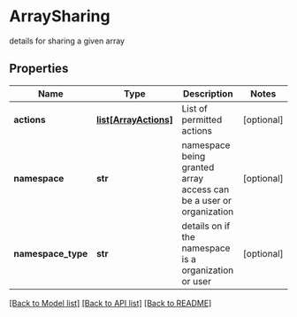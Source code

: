 # ArraySharing

details for sharing a given array

## Properties

| Name               | Type                                      | Description                                                        | Notes      |
| ------------------ | ----------------------------------------- | ------------------------------------------------------------------ | ---------- |
| **actions**        | [**list[ArrayActions]**](ArrayActions.md) | List of permitted actions                                          | [optional] |
| **namespace**      | **str**                                   | namespace being granted array access can be a user or organization | [optional] |
| **namespace_type** | **str**                                   | details on if the namespace is a organization or user              | [optional] |

[[Back to Model list]](../README.md#documentation-for-models) [[Back to API list]](../README.md#documentation-for-api-endpoints) [[Back to README]](../README.md)
